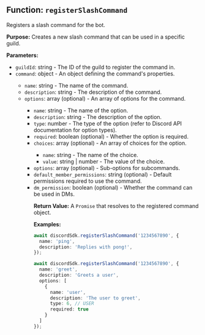 ## Function: `registerSlashCommand`

Registers a slash command for the bot.

**Purpose:**
Creates a new slash command that can be used in a specific guild.

**Parameters:**
- `guildId`: string - The ID of the guild to register the command in.
- `command`: object<DiscordSlashCommandSchema> - An object defining the command's properties.
  - `name`: string - The name of the command.
  - `description`: string - The description of the command.
  - `options`: array<DiscordSlashCommandOptionSchema> (optional) - An array of options for the command.
    - `name`: string - The name of the option.
    - `description`: string - The description of the option.
    - `type`: number - The type of the option (refer to Discord API documentation for option types).
    - `required`: boolean (optional) - Whether the option is required.
    - `choices`: array<object> (optional) - An array of choices for the option.
      - `name`: string - The name of the choice.
      - `value`: string | number - The value of the choice.
    - `options`: array<DiscordSlashCommandOptionSchema> (optional) - Sub-options for subcommands.
  - `default_member_permissions`: string (optional) - Default permissions required to use the command.
  - `dm_permission`: boolean (optional) - Whether the command can be used in DMs.

**Return Value:**
A `Promise` that resolves to the registered command object.

**Examples:**
```typescript
await discordSdk.registerSlashCommand('1234567890', {
  name: 'ping',
  description: 'Replies with pong!',
});

await discordSdk.registerSlashCommand('1234567890', {
  name: 'greet',
  description: 'Greets a user',
  options: [
    {
      name: 'user',
      description: 'The user to greet',
      type: 6, // USER
      required: true
    }
  ]
});
```